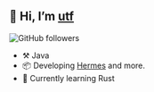 ## 👋 Hi, I’m [utf](https://linktr.ee/utf_)

<img alt="GitHub followers" src="https://img.shields.io/github/followers/readutf?label=%40readUTF&style=social">

- ⚒️ Java
- 📦 Developing [Hermes](https://github.com/readUTF/Hermes) and more.
- 🌱 Currently learning Rust
